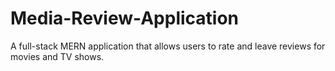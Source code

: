 # Media-Review-Application
A full-stack MERN application that allows users to rate and leave reviews for movies and TV shows.
